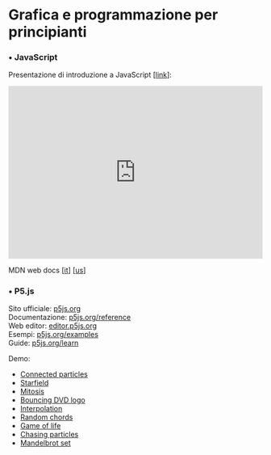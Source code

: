 <script src='https://code.jquery.com/jquery-3.3.1.min.js'></script>
<script src='/js/utils.js'></script>
<script> setTitle("Copernicane 2019") </script>

# Grafica e programmazione per principianti

### • JavaScript

Presentazione di introduzione a JavaScript [[link](https://app.ludus.one/bbfdada2-5f7d-45a7-92e2-c3e365f5c0e9)]:

<div style="position:relative;padding-bottom:calc(56.25% + 58px);height:0;overflow:hidden;max-width:100%;"><iframe src="https://app.ludus.one/bbfdada2-5f7d-45a7-92e2-c3e365f5c0e9/full?controls=always" frameborder="0" allowfullscreen style="position:absolute;top:0;left:0;width:100%;height:100%;"></iframe></div>

MDN web docs [[it](https://developer.mozilla.org/it/)] [[us](https://developer.mozilla.org/en-US/)]


### • P5.js

Sito ufficiale: [p5js.org](https://p5js.org/)  
Documentazione: [p5js.org/reference](https://p5js.org/reference/)  
Web editor: [editor.p5js.org](https://editor.p5js.org/)  
Esempi: [p5js.org/examples](https://p5js.org/examples/)  
Guide: [p5js.org/learn](https://p5js.org/learn/)

Demo:

- [Connected particles](https://editor.p5js.org/EndBug/sketches/HJBCVvVyE)
- [Starfield](https://editor.p5js.org/EndBug/sketches/BJm4rDVJN)
- [Mitosis](https://editor.p5js.org/EndBug/sketches/S1Tkwv4JN)
- [Bouncing DVD logo](https://editor.p5js.org/EndBug/sketches/-29OUvrdh)
- [Interpolation](https://editor.p5js.org/EndBug/sketches/V5sWER3T_)
- [Random chords](https://editor.p5js.org/EndBug/sketches/VDySchAJu)
- [Game of life](https://editor.p5js.org/EndBug/sketches/VDySchAJu)
- [Chasing particles](https://editor.p5js.org/EndBug/sketches/YBn9IKFgs)
- [Mandelbrot set](https://codepen.io/phi-spindler/full/xgEMxv)
